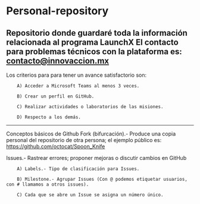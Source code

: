 # Personal-repository
Repositorio donde guardaré toda la información relacionada al programa LaunchX
El contacto para problemas técnicos con la plataforma es: contacto@innovaccion.mx
---------------------------------------------------------------------------------------------

Los criterios para para tener un avance satisfactorio son:

        A) Acceder a Microsoft Teams al menos 3 veces.
        
        B) Crear un perfil en GitHub.
        
        C) Realizar actividades o laboratorios de las misiones.
        
        D) Respecto a los demás.
        
---------------------------------------------------------------------------------------------

Conceptos básicos de Github
Fork (bifurcación).- Produce una copia personal del repositorio de otra persona; el ejemplo público es: https://github.com/octocat/Spoon_Knife

Issues.- Rastrear errores; proponer mejoras o discutir cambios en GitHub

        A) Labels.- Tipo de clasificación para Issues.
        
        B) Milestone.- Agrupar Issues (Con @ podemos etiquetar usuarios, con # llamamos a otros issues).
        
        C) Cada que se abre un Issue se asigna un número único.
